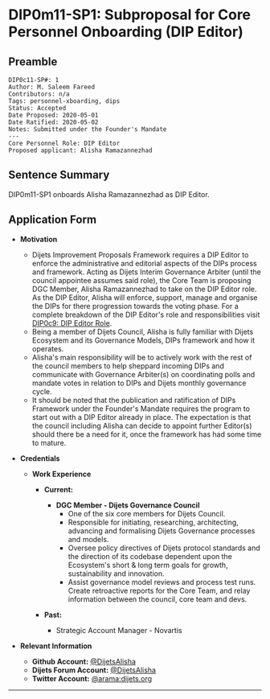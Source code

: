 # DIP0m11-SP1: Subproposal for Core Personnel Onboarding (DIP Editor) 

## Preamble
```
DIP0c11-SP#: 1
Author: M. Saleem Fareed
Contributors: n/a
Tags: personnel-xboarding, dips
Status: Accepted
Date Proposed: 2020-05-01
Date Ratified: 2020-05-02
Notes: Submitted under the Founder's Mandate
---
Core Personnel Role: DIP Editor
Proposed applicant: Alisha Ramazannezhad
```

## Sentence Summary
DIP0m11-SP1 onboards Alisha Ramazannezhad as DIP Editor.

## Application Form
    
- **Motivation**
    - Dijets Improvement Proposals Framework requires a DIP Editor to enforce the administrative and editorial aspects of the DIPs process and framework. Acting as Dijets Interim Governance Arbiter (until the council appointee assumes said role), the Core Team is proposing DGC Member, Alisha Ramazannezhad to take on the DIP Editor role. As the DIP Editor, Alisha will enforce, support, manage and organise the DIPs for there progression towards the voting phase. For a complete breakdown of the DIP Editor's role and responsibilities visit [DIP0c9: DIP Editor Role](https://github.com/Dijets-Inc/dips/blob/master/DIP0/dip0.md#dip0m9-dip-editor-role).
    - Being a member of Dijets Council, Alisha is fully familiar with Dijets Ecosystem and its Governance Models, DIPs framework and how it operates.
    - Alisha's main responsibility will be to actively work with the rest of the council members to help sheppard incoming DIPs and communicate with Governance Arbiter(s) on coordinating polls and mandate votes in relation to DIPs and Dijets monthly governance cycle.
    - It should be noted that the publication and ratification of DIPs Framework under the Founder's Mandate requires the program to start out with a DIP Editor already in place. The expectation is that the council including Alisha can decide to appoint further Editor(s) should there be a need for it, once the framework has had some time to mature.
    
- **Credentials**
	- **Work Experience**
		- **Current:** 
			- **DGC Member - Dijets Governance Council**
                - One of the six core members for Dijets Council.
				- Responsible for initiating, researching, architecting, advancing and formalising Dijets Governance processes and models.
                - Oversee policy directives of Dijets protocol standards and the direction of its codebase dependent upon the Ecosystem's short & long term goals for growth, sustainability and innovation.
				- Assist governance model reviews and process test runs. Create retroactive reports for the Core Team, and relay information between the council, core team and devs.

		- **Past:** 
		    - Strategic Account Manager - Novartis


- **Relevant Information**
    - **Github Account:** [@DijetsAlisha](https://github.com/DijetsAlisha)
    - **Dijets Forum Account:** [@DijetsAlisha](https://forum.dijets.io/u/DijetsAlisha/summary)
    - **Twitter Account:** [@arama:dijets.org](https://redirect.dijets.io/#/@arama:dijets.org)
---